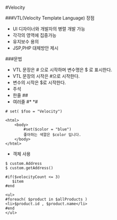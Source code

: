 #Velocity

###VTL(Velocity Template Language) 장점
- UI 디자이너와 개발자의 병렬 개발 가능
- 각각의 영역에 집중가능
- 유지보수 용의
- JSP,PHP 대체방안 제시

###문법
- VTL 문장은 # 으로 시작하며  변수명은 $ 로 표시한다.
- VTL 문장의 시작은 #으로 시작한다.
- 변수의 시작은 $로 시작한다.
- 주석
 - 한줄 ##
 - 여러줄 #* *#
````
# set( $foo = "Velocity")
````
````
<html>
	<body>
		#set($color = "blue")
		좋아하는 색깔은 $color 입니다.
	</body>
</html>
````
- 객체 사용
````
$ custom.Address
$ custom.getAddress()
````
````
#if($velocityCount <= 3)
   $item
#end
````
````
<ul> 
#foreach( $product in $allProducts ) 
<li>$product.id , $product.name</li> 
#end 
</ul>
````
